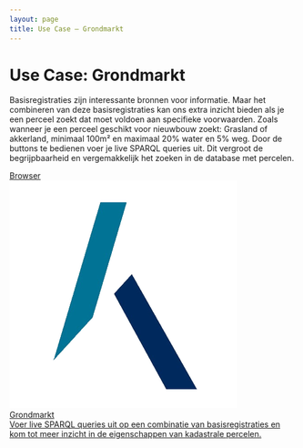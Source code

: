 ```yaml
---
layout: page
title: Use Case ― Grondmarkt
---
```

# Use Case: Grondmarkt

Basisregistraties zijn interessante bronnen voor informatie.  Maar het combineren van deze basisregistraties kan ons extra
inzicht bieden als je een perceel zoekt dat moet voldoen aan specifieke voorwaarden.  Zoals wanneer je een perceel geschikt
voor nieuwbouw zoekt: Grasland of akkerland, minimaal 100m² en maximaal 20% water en 5% weg.  Door de buttons
te bedienen voer je live SPARQL queries uit.  Dit vergroot de begrijpbaarheid en vergemakkelijk het zoeken in de database met
percelen.

<div class="cards-wrapper">
  <a href="/browsers/grondmarkt/">
    <div class="card">
      <div class="card-type">Browser</div>
      <img class="card-image" src="/assets/images/kadaster-logo.png">
      <div class="card-title">Grondmarkt</div>
      <div class="card-description">Voer live SPARQL queries uit op een combinatie van basisregistraties en kom tot meer inzicht in de eigenschappen van kadastrale percelen.</div>
    </div>
  </a>
</div>
